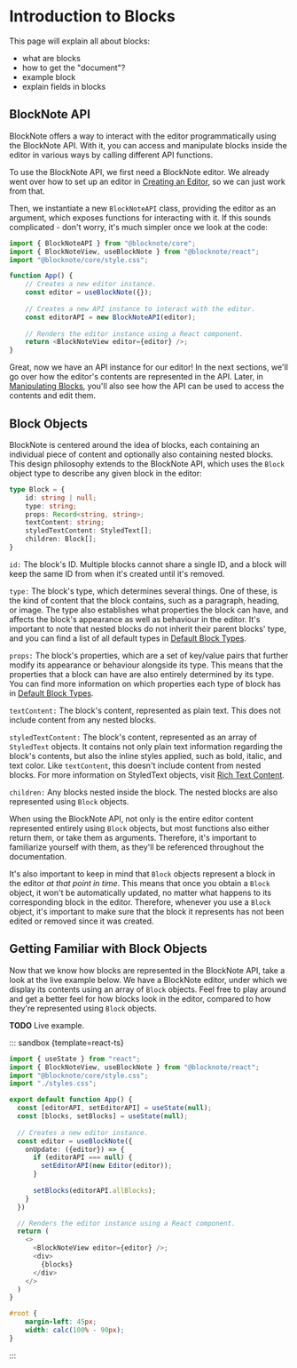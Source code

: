 # Introduction to Blocks

This page will explain all about blocks:

- what are blocks
- how to get the "document"?
- example block
- explain fields in blocks

## BlockNote API

BlockNote offers a way to interact with the editor programmatically using the BlockNote API. With it, you can access and manipulate blocks inside the editor in various ways by calling different API functions.

To use the BlockNote API, we first need a BlockNote editor. We already went over how to set up an editor in [Creating an Editor](quickstart#creating-an-editor), so we can just work from that.

Then, we instantiate a new `BlockNoteAPI` class, providing the editor as an argument, which exposes functions for interacting with it. If this sounds complicated - don't worry, it's much simpler once we look at the code:

```typescript
import { BlockNoteAPI } from "@blocknote/core";
import { BlockNoteView, useBlockNote } from "@blocknote/react";
import "@blocknote/core/style.css";

function App() {
    // Creates a new editor instance.
    const editor = useBlockNote({});
    
    // Creates a new API instance to interact with the editor.
    const editorAPI = new BlockNoteAPI(editor);
    
    // Renders the editor instance using a React component.
    return <BlockNoteView editor={editor} />;
}
```

Great, now we have an API instance for our editor! In the next sections, we'll go over how the editor's contents are represented in the API. Later, in [Manipulating Blocks](manipulating-blocks.md), you'll also see how the API can be used to access the contents and edit them.

## Block Objects

BlockNote is centered around the idea of blocks, each containing an individual piece of content and optionally also containing nested blocks. This design philosophy extends to the BlockNote API, which uses the `Block` object type to describe any given block in the editor:

```typescript
type Block = {
    id: string | null;
    type: string;
    props: Record<string, string>;
    textContent: string;
    styledTextContent: StyledText[];
    children: Block[];
}
```

`id:` The block's ID. Multiple blocks cannot share a single ID, and a block will keep the same ID from when it's created until it's removed.

`type:` The block's type, which determines several things. One of these, is the kind of content that the block contains, such as a paragraph, heading, or image. The type also establishes what properties the block can have, and affects the block's appearance as well as behaviour in the editor. It's important to note that nested blocks do not inherit their parent blocks' type, and you can find a list of all default types in [Default Block Types](block-types#default-block-types).

`props:` The block's properties, which are a set of key/value pairs that further modify its appearance or behaviour alongside its type. This means that the properties that a block can have are also entirely determined by its type. You can find more information on which properties each type of block has in [Default Block Types](block-types#default-block-types).

`textContent:` The block's content, represented as plain text. This does not include content from any nested blocks.

`styledTextContent:` The block's content, represented as an array of `StyledText` objects. It contains not only plain text information regarding the block's contents, but also the inline styles applied, such as bold, italic, and text color. Like `textContent`, this doesn't include content from nested blocks. For more information on StyledText objects, visit [Rich Text Content](rich-text.md).

`children:` Any blocks nested inside the block. The nested blocks are also represented using `Block` objects.

When using the BlockNote API, not only is the entire editor content represented entirely using `Block` objects, but most functions also either return them, or take them as arguments. Therefore, it's important to familiarize yourself with them, as they'll be referenced throughout the documentation.

It's also important to keep in mind that `Block` objects represent a block in the editor *at that point in time*. This means that once you obtain a `Block` object, it won't be automatically updated, no matter what happens to its corresponding block in the editor. Therefore, whenever you use a `Block` object, it's important to make sure that the block it represents has not been edited or removed since it was created.

## Getting Familiar with Block Objects

Now that we know how blocks are represented in the BlockNote API, take a look at the live example below. We have a BlockNote editor, under which we display its contents using an array of `Block` objects. Feel free to play around and get a better feel for how blocks look in the editor, compared to how they're represented using `Block` objects.

**TODO** Live example.

::: sandbox {template=react-ts}

```typescript /App.tsx
import { useState } from "react";
import { BlockNoteView, useBlockNote } from "@blocknote/react";
import "@blocknote/core/style.css";
import "./styles.css";

export default function App() {
  const [editorAPI, setEditorAPI] = useState(null);
  const [blocks, setBlocks] = useState(null);
  
  // Creates a new editor instance.
  const editor = useBlockNote({
    onUpdate: ({editor}) => {
      if (editorAPI === null) {
        setEditorAPI(new Editor(editor));
      }
      
      setBlocks(editorAPI.allBlocks);
    }
  })

  // Renders the editor instance using a React component.
  return (
    <>
      <BlockNoteView editor={editor} />;
      <div>
        {blocks}
      </div>
    </>
  )
}
```

```css /styles.css [hidden]
#root {
    margin-left: 45px;
    width: calc(100% - 90px);
}
```

:::